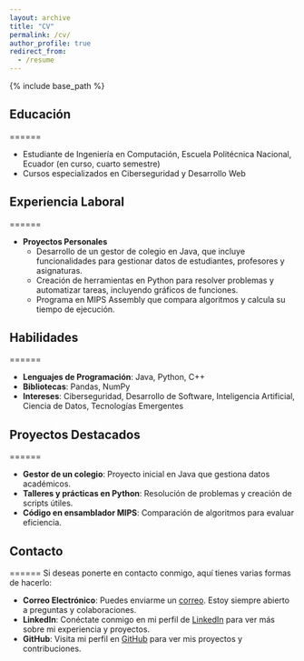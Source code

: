 ```yaml
---
layout: archive
title: "CV"
permalink: /cv/
author_profile: true
redirect_from:
  - /resume
---
```


{% include base_path %}

## Educación
======
* Estudiante de Ingeniería en Computación, Escuela Politécnica Nacional, Ecuador (en curso, cuarto semestre)
* Cursos especializados en Ciberseguridad y Desarrollo Web

## Experiencia Laboral
======
* **Proyectos Personales**
  * Desarrollo de un gestor de colegio en Java, que incluye funcionalidades para gestionar datos de estudiantes, profesores y asignaturas.
  * Creación de herramientas en Python para resolver problemas y automatizar tareas, incluyendo gráficos de funciones.
  * Programa en MIPS Assembly que compara algoritmos y calcula su tiempo de ejecución.

## Habilidades
======
* **Lenguajes de Programación**: Java, Python, C++
* **Bibliotecas**: Pandas, NumPy
* **Intereses**: Ciberseguridad, Desarrollo de Software, Inteligencia Artificial, Ciencia de Datos, Tecnologías Emergentes

## Proyectos Destacados
======
* **Gestor de un colegio**: Proyecto inicial en Java que gestiona datos académicos.
* **Talleres y prácticas en Python**: Resolución de problemas y creación de scripts útiles.
* **Código en ensamblador MIPS**: Comparación de algoritmos para evaluar eficiencia.

## Contacto
======
Si deseas ponerte en contacto conmigo, aquí tienes varias formas de hacerlo:

- **Correo Electrónico**: Puedes enviarme un [correo](stalynquishpe22@gmail.com). Estoy siempre abierto a preguntas y colaboraciones.
- **LinkedIn**: Conéctate conmigo en mi perfil de [LinkedIn](www.linkedin.com/in/stalyn-quishpe-4a5179283) para ver más sobre mi experiencia y proyectos.
- **GitHub**: Visita mi perfil en [GitHub](https://github.com/stiv001) para ver mis proyectos y contribuciones.

